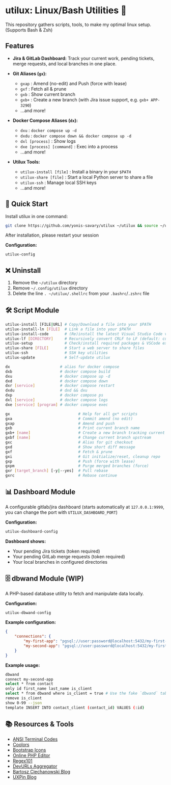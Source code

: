 # utilux: Linux/Bash Utilities 🚀

This repository gathers scripts, tools, to make my optimal linux setup. (Supports Bash & Zsh)

## Features

- **Jira & GitLab Dashboard:**
  Track your current work, pending tickets, merge requests, and local branches in one place.

- **Git Aliases (`gx`):**
    - `gxap` : Amend (no-edit) and Push (force with lease)
    - `gxf` : Fetch all & prune
    - `gxb` : Show current branch
    - `gxb+` : Create a new branch (with Jira issue support, e.g. `gxb+ APP-3290`)
    - ...and more!

- **Docker Compose Aliases (`dx`):**
    - `dxu` : `docker compose up -d`
    - `dxdu` : `docker compose down && docker compose up -d`
    - `dxl [process]` : Show logs
    - `dxe [process] [command]` : Exec into a process
    - ...and more!

- **Utilux Tools:**
    - `utilux-install [file]` : Install a binary in your `$PATH`
    - `utilux-share [file]` : Start a local Python server to share a file
    - `utilux-ssh` : Manage local SSH keys
    - ...and more!


## 🚀 Quick Start

Install utilux in one command:

```bash
git clone https://github.com/yonis-savary/utilux ~/utilux && source ~/utilux/install
```

After installation, please restart your session

**Configuration:**
```bash
utilux-config
```


## ❌ Uninstall

1. Remove the `~/utilux` directory
3. Remove `~/.config/utilux` directory
2. Delete the line `. ~/utilux/.shellrc` from your `.bashrc`/`.zshrc` file

## 🛠️ Script Module

```bash
utilux-install [FILE|URL] # Copy/Download a file into your $PATH
utilux-install-ln [FILE]  # Link a file into your $PATH
utilux-install-code       # (Re)install the latest Visual Studio Code version
utilux-lf [DIRECTORY]     # Recursively convert CRLF to LF (default: current dir)
utilux-setup              # Check/install required packages & VSCode extensions
utilux-share [FILE]       # Start a web server to share files
utilux-ssh                # SSH key utilities
utilux-update             # Self-update utilux

dx                      # alias for docker compose
dxb                     # docker compose build
dxu                     # docker compose up -d
dxd                     # docker compose down
dxr [service]           # docker compose restart
dxdu                    # dxd && dxu
dxp                     # docker compose ps
dxl [service]           # docker compose logs
dxe [service] [program] # docker compose exec

gx                              # Help for all gx* scripts
gxa                             # Commit amend (no edit)
gxap                            # Amend and push
gxb                             # Print current branch name
gxb+ [name]                     # Create a new branch tracking current one
gxbf [name]                     # Change current branch upstream
gxc                             # Alias for git checkout
gxd                             # Show short diff message
gxf                             # Fetch & prune
gxi                             # Git initialize/reset, cleanup repo
gxp                             # Push (force with lease)
gxpm                            # Purge merged branches (force)
gxr [target_branch] [-y|--yes]  # Pull rebase
gxrc                            # Rebase continue
```


## 📊 Dashboard Module

A configurable gitlab/jira dashboard (starts automatically at `127.0.0.1:9999`, you can change the port with `UTILUX_DASHBOARD_PORT`)

**Configuration:**
```bash
utilux-dashboard-config
```

**Dashboard shows:**
- Your pending Jira tickets (token required)
- Your pending GitLab merge requests (token required)
- Your local branches in configured directories


## 🗄️ dbwand Module (WIP)

A PHP-based database utility to fetch and manipulate data locally.

**Configuration:**
```bash
utilux-dbwand-config
```

**Example configuration:**
```json
{
    "connections": {
        "my-first-app": "pgsql://user:password@localhost:5432/my-first-app",
        "my-second-app": "pgsql://user:password@localhost:5432/my-first-app"
    }
}
```

**Example usage:**
```bash
dbwand
connect my-second-app
select * from contact
only id first_name last_name is_client
select * from dbwand where is_client = true # Use the fake `dbwand` table to filter current dataset
remove is_client
show 0-99 --json
template INSERT INTO contact_client (contact_id) VALUES (:id)
```


## 📚 Resources & Tools

- [ANSI Terminal Codes](https://gist.github.com/fnky/458719343aabd01cfb17a3a4f7296797)
- [Coolors](https://coolors.co/)
- [Bootstrap Icons](https://icons.getbootstrap.com/)
- [Online PHP Editor](https://onlinephp.io/)
- [Regex101](https://regex101.com/)
- [DevURLs Aggregator](https://devurls.com/)
- [Bartosz Ciechanowski Blog](https://ciechanow.ski/)
- [UXPin Blog](https://www.uxpin.com/studio/blog/)







